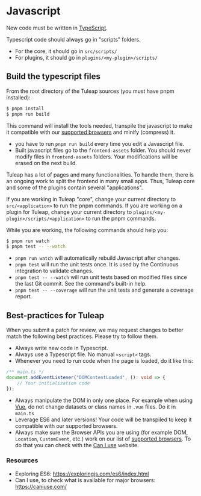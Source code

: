 # Javascript

New code must be written in
[TypeScript](https://www.typescriptlang.org).

Typescript code should always go in \"scripts\" folders.

-   For the core, it should go in `src/scripts/`
-   For plugins, it should go in `plugins/<my-plugin>/scripts/`

## Build the typescript files

From the root directory of the Tuleap sources (you must have pnpm
installed):

``` bash
$ pnpm install
$ pnpm run build
```

This command will install the tools needed, transpile the javascript to
make it compatible with our
[supported browsers](https://docs.tuleap.org/user-guide/misc.html#which-browser-should-i-use-to-browse-tuleap) and minify (compress) it.

-   you have to run `pnpm run build` every time you edit a Javascript
    file.
-   Built javascript files go to the `frontend-assets` folder. You
    should never modify files in `frontend-assets` folders. Your
    modifications will be erased on the next build.

Tuleap has a lot of pages and many functionalities. To handle them,
there is an ongoing work to split the frontend in many small apps. Thus,
Tuleap core and some of the plugins contain several "applications".

If you are working in Tuleap "core", change your current directory to
`src/<application>` to run the pnpm commands. If you are working on a
plugin for Tuleap, change your current directory to
`plugins/<my-plugin>/scripts/<application>` to run the pnpm commands.

While you are working, the following commands should help you:

``` bash
$ pnpm run watch
$ pnpm test -- --watch
```

-   `pnpm run watch` will automatically rebuild Javascript after
    changes.
-   `pnpm test` will run the unit tests once. It is used by the
    Continuous integration to validate changes.
-   `pnpm test -- --watch` will run unit tests based on modified files
    since the last Git commit. See the command\'s built-in help.
-   `pnpm test -- --coverage` will run the unit tests and generate a
    coverage report.

## Best-practices for Tuleap

When you submit a patch for review, we may request changes to better
match the following best practices. Please try to follow them.

-   Always write new code in Typescript.
-   Always use a Typescript file. No manual `<script>` tags.
-   Whenever you need to run code when the page is loaded, do it like
    this:

``` typescript
/** main.ts */
document.addEventListener("DOMContentLoaded", (): void => {
    // Your initialization code
});
```

-   Always manipulate the DOM in only one place. For example when using
    [Vue](./vue.md), do not change datasets
    or class names in `.vue` files. Do it in `main.ts`
-   Leverage ES6 and later versions! Your code will be transpiled to
    keep it compatible with our supported browsers.
-   Always make sure the Browser APIs you are using (for example DOM,
    `Location`, `CustomEvent`, etc.) work on our list of
    [supported browsers](https://docs.tuleap.org/user-guide/misc.html#user-supported-browsers).
    To do that you can check with the [Can I use](https://caniuse.com/) website.

### Resources

-   Exploring ES6: <https://exploringjs.com/es6/index.html>
-   Can I use, to check what is available for major browsers:
    <https://caniuse.com/>
